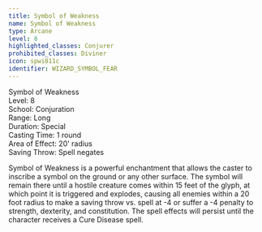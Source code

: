 ```yaml
---
title: Symbol of Weakness
name: Symbol of Weakness
type: Arcane
level: 8
highlighted_classes: Conjurer
prohibited_classes: Diviner
icon: spwi811c
identifier: WIZARD_SYMBOL_FEAR
---
```

Symbol of Weakness  
Level: 8  
School: Conjuration  
Range: Long  
Duration: Special  
Casting Time: 1 round  
Area of Effect: 20' radius  
Saving Throw: Spell negates  
  
Symbol of Weakness is a powerful enchantment that allows the caster to inscribe a symbol on the ground or any other surface. The symbol will remain there until a hostile creature comes within 15 feet of the glyph, at which point it is triggered and explodes, causing all enemies within a 20 foot radius to make a saving throw vs. spell at -4 or suffer a -4 penalty to strength, dexterity, and constitution. The spell effects will persist until the character receives a Cure Disease spell.  
